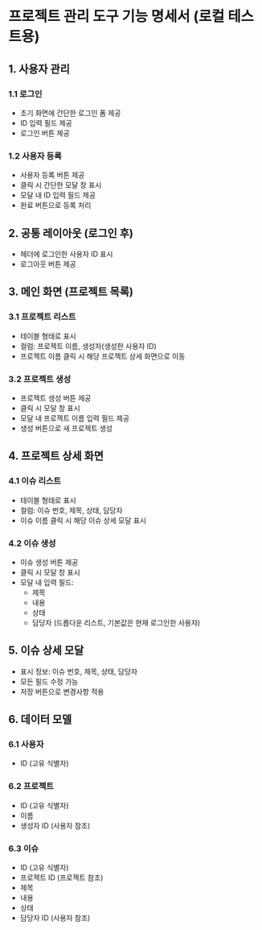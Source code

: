 # 프로젝트 관리 도구 기능 명세서 (로컬 테스트용)

## 1. 사용자 관리

### 1.1 로그인

- 초기 화면에 간단한 로그인 폼 제공
- ID 입력 필드 제공
- 로그인 버튼 제공

### 1.2 사용자 등록

- 사용자 등록 버튼 제공
- 클릭 시 간단한 모달 창 표시
- 모달 내 ID 입력 필드 제공
- 완료 버튼으로 등록 처리

## 2. 공통 레이아웃 (로그인 후)

- 헤더에 로그인한 사용자 ID 표시
- 로그아웃 버튼 제공

## 3. 메인 화면 (프로젝트 목록)

### 3.1 프로젝트 리스트

- 테이블 형태로 표시
- 컬럼: 프로젝트 이름, 생성자(생성한 사용자 ID)
- 프로젝트 이름 클릭 시 해당 프로젝트 상세 화면으로 이동

### 3.2 프로젝트 생성

- 프로젝트 생성 버튼 제공
- 클릭 시 모달 창 표시
- 모달 내 프로젝트 이름 입력 필드 제공
- 생성 버튼으로 새 프로젝트 생성

## 4. 프로젝트 상세 화면

### 4.1 이슈 리스트

- 테이블 형태로 표시
- 컬럼: 이슈 번호, 제목, 상태, 담당자
- 이슈 이름 클릭 시 해당 이슈 상세 모달 표시

### 4.2 이슈 생성

- 이슈 생성 버튼 제공
- 클릭 시 모달 창 표시
- 모달 내 입력 필드:
  - 제목
  - 내용
  - 상태
  - 담당자 (드롭다운 리스트, 기본값은 현재 로그인한 사용자)

## 5. 이슈 상세 모달

- 표시 정보: 이슈 번호, 제목, 상태, 담당자
- 모든 필드 수정 가능
- 저장 버튼으로 변경사항 적용

## 6. 데이터 모델

### 6.1 사용자

- ID (고유 식별자)

### 6.2 프로젝트

- ID (고유 식별자)
- 이름
- 생성자 ID (사용자 참조)

### 6.3 이슈

- ID (고유 식별자)
- 프로젝트 ID (프로젝트 참조)
- 제목
- 내용
- 상태
- 담당자 ID (사용자 참조)
